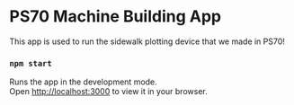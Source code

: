 # PS70 Machine Building App

This app is used to run the sidewalk plotting device that we made in PS70!

### `npm start`

Runs the app in the development mode.\
Open [http://localhost:3000](http://localhost:3000) to view it in your browser.